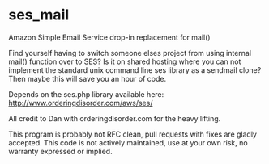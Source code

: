ses_mail
========

Amazon Simple Email Service drop-in replacement for mail()

Find yourself having to switch someone elses project from using internal mail() function over to SES?  Is it on shared hosting where you can not implement the standard unix command line ses library as a sendmail clone?  Then maybe this will save you an hour of code.  

Depends on the ses.php library available here: http://www.orderingdisorder.com/aws/ses/

All credit to Dan with orderingdisorder.com for the heavy lifting.

This program is probably not RFC clean, pull requests with fixes are gladly accepted.  This code is not actively maintained, use at your own risk, no warranty expressed or implied.
